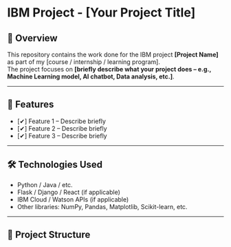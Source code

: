 # IBM Project - [Your Project Title]

## 📌 Overview
This repository contains the work done for the IBM project **[Project Name]** as part of my [course / internship / learning program].  
The project focuses on **[briefly describe what your project does – e.g., Machine Learning model, AI chatbot, Data analysis, etc.]**.

---

## 🚀 Features
- [✔] Feature 1 – Describe briefly  
- [✔] Feature 2 – Describe briefly  
- [✔] Feature 3 – Describe briefly  

---

## 🛠️ Technologies Used
- Python / Java / etc.  
- Flask / Django / React (if applicable)  
- IBM Cloud / Watson APIs (if applicable)  
- Other libraries: NumPy, Pandas, Matplotlib, Scikit-learn, etc.  

---

## 📂 Project Structure
